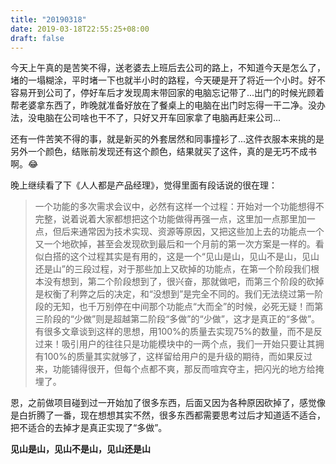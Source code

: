 ```yaml
---
title: "20190318"
date: 2019-03-18T22:55:25+08:00
draft: false
---
```


今天上午真的是苦笑不得，送老婆去上班后去公司的路上，不知道今天是怎么了，堵的一塌糊涂，平时堵一下也就半小时的路程，今天硬是开了将近一个小时。好不容易开到公司了，停好车后才发现周末带回家的电脑忘记带了...<!--more-->出门的时候光顾着帮老婆拿东西了，昨晚就准备好放在了餐桌上的电脑在出门时忘得一干二净。没办法，没电脑在公司啥也干不了，只好又开车回家拿了电脑再赶来公司...

还有一件苦笑不得的事，就是新买的外套居然和同事撞衫了...这件衣服本来挑的是另外一个颜色，结账前发现还有这个颜色，结果就买了这件，真的是无巧不成书啊。😂

晚上继续看了下《人人都是产品经理》，觉得里面有段话说的很在理：

> 一个功能的多次需求会议中，必然有这样一个过程：开始对一个功能想得不完整，说着说着大家都想把这个功能做得再强一点，这里加一点那里加一点，但后来通常因为技术实现、资源等原因，又把这些加上去的功能点一个又一个地砍掉，甚至会发现砍到最后和一个月前的第一次方案是一样的。看似白搭的这个过程其实是有用的，这是一个“见山是山，见山不是山，见山还是山”的三段过程，对于那些加上又砍掉的功能点，在第一个阶段我们根本没有想到，第二个阶段想到了，很兴奋，那就做吧，而第三个阶段的砍掉是权衡了利弊之后的决定，和“没想到”是完全不同的。我们无法绕过第一阶段的无知，也千万别停在中间那个功能点“大而全”的时候，必死无疑！而第三阶段的“少做”则是超越第二阶段“多做”的“少做”，这才是真正的“多做”。  
有很多文章谈到这样的思想，用100%的质量去实现75%的数量，而不是反过来！吸引用户的往往只是功能模块中的一两个点，我们一开始只要让其拥有100%的质量其实就够了，这样留给用户的是升级的期待，而如果反过来，功能铺得很开，但每个点都不爽，那反而喧宾夺主，把闪光的地方给掩埋了。

恩，之前做项目碰到过一开始加了很多东西，后面又因为各种原因砍掉了，感觉像是白折腾了一番，现在想想其实不然，很多东西都需要思考过后才知道适不适合，把不适合的去掉才是真正实现了“多做”。

**见山是山，见山不是山，见山还是山**
